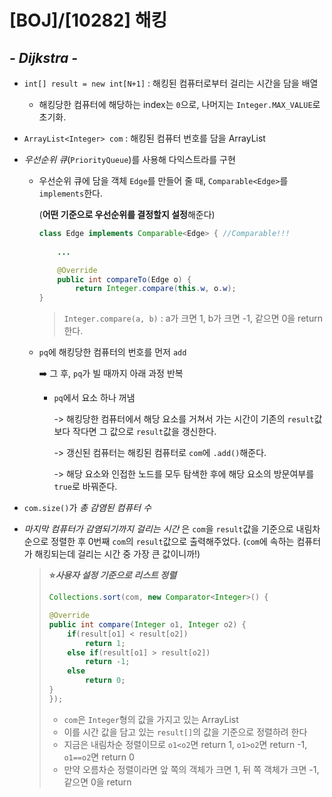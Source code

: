 # [BOJ]/[10282] 해킹

## *- Dijkstra -*

* `int[] result = new int[N+1]` : 해킹된 컴퓨터로부터 걸리는 시간을 담을 배열

  * 해킹당한 컴퓨터에 해당하는 index는 `0`으로, 나머지는 `Integer.MAX_VALUE`로 초기화.

* `ArrayList<Integer> com` : 해킹된 컴퓨터 번호를 담을 ArrayList

* *우선순위 큐*(`PriorityQueue`)를 사용해 다익스트라를 구현

  * 우선순위 큐에 담을 객체 `Edge`를 만들어 줄 때, `Comparable<Edge>`를 `implements`한다.

    (**어떤 기준으로 우선순위를 결정할지 설정**해준다)

    ```java
    class Edge implements Comparable<Edge> { //Comparable!!!
    	
        ...
    
    	@Override
    	public int compareTo(Edge o) {
    		return Integer.compare(this.w, o.w);
    }
    ```

    > `Integer.compare(a, b)` : a가 크면 1, b가 크면 -1, 같으면 0을 return한다.

  * `pq`에 해킹당한 컴퓨터의 번호를 먼저 `add`

    :arrow_right: 그 후, `pq`가 빌 때까지 아래 과정 반복

    * `pq`에서 요소 하나 꺼냄

      -> 해킹당한 컴퓨터에서 해당 요소를 거쳐서 가는 시간이 기존의 `result`값보다 작다면 그 값으로 `result`값을 갱신한다.

      -> 갱신된 컴퓨터는 해킹된 컴퓨터로 `com`에 `.add()`해준다.

      -> 해당 요소와 인접한 노드를 모두 탐색한 후에 해당 요소의 방문여부를 `true`로 바꿔준다.

* `com.size()`가 *총 감염된 컴퓨터 수*

* *마지막 컴퓨터가 감염되기까지 걸리는 시간* 은 `com`을 `result`값을 기준으로 내림차순으로 정렬한 후 0번째 `com`의 `result`값으로 출력해주었다. (`com`에 속하는 컴퓨터가 해킹되는데 걸리는 시간 중 가장 큰 값이니까!)

  >**:star:*​사용자 설정 기준으로 리스트 정렬***
  >
  >```java
  >Collections.sort(com, new Comparator<Integer>() {
  >
  >	@Override
  >	public int compare(Integer o1, Integer o2) {
  >		if(result[o1] < result[o2])
  >			return 1;
  >		else if(result[o1] > result[o2])
  >			return -1;
  >		else
  >			return 0;
  >	}		
  >});
  >```
  >
  >* `com`은 `Integer`형의 값을 가지고 있는 ArrayList
  >* 이를 시간 값을 담고 있는 `result[]`의 값을 기준으로 정렬하려 한다
  >* 지금은 내림차순 정렬이므로 `o1<o2`면 return 1, `o1>o2`면 return -1, `o1==o2`면 return 0
  >* 만약 오름차순 정렬이라면 앞 쪽의 객체가 크면 1, 뒤 쪽 객체가 크면 -1, 같으면 0을 return
